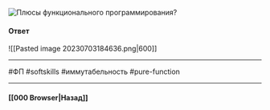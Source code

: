 ![Плюсы функционального программирования?](https://youtu.be/Sw4BlFLj2dg?t=247)

#### Ответ

![[Pasted image 20230703184636.png|600]]

___
#ФП #softskills #иммутабельность #pure-function 

___

#### [[000 Browser|Назад]]